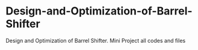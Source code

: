# Design-and-Optimization-of-Barrel-Shifter
Design and Optimization of Barrel Shifter. Mini Project all codes and files
